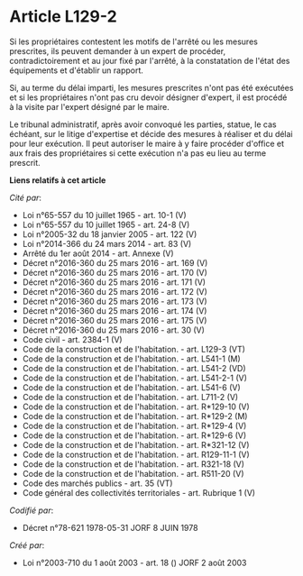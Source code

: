 # Article L129-2

Si les propriétaires contestent les motifs de l'arrêté ou les mesures prescrites, ils peuvent demander à un expert de
procéder, contradictoirement et au jour fixé par l'arrêté, à la constatation de l'état des équipements et d'établir un
rapport.

Si, au terme du délai imparti, les mesures prescrites n'ont pas été exécutées et si les propriétaires n'ont pas cru devoir
désigner d'expert, il est procédé à la visite par l'expert désigné par le maire.

Le tribunal administratif, après avoir convoqué les parties, statue, le cas échéant, sur le litige d'expertise et décide des
mesures à réaliser et du délai pour leur exécution. Il peut autoriser le maire à y faire procéder d'office et aux frais des
propriétaires si cette exécution n'a pas eu lieu au terme prescrit.

**Liens relatifs à cet article**

_Cité par_:

  - Loi n°65-557 du 10 juillet 1965 - art. 10-1 (V)
  - Loi n°65-557 du 10 juillet 1965 - art. 24-8 (V)
  - Loi n°2005-32 du 18 janvier 2005 - art. 122 (V)
  - Loi n°2014-366 du 24 mars 2014 - art. 83 (V)
  - Arrêté du 1er août 2014 - art. Annexe (V)
  - Décret n°2016-360 du 25 mars 2016 - art. 169 (V)
  - Décret n°2016-360 du 25 mars 2016 - art. 170 (V)
  - Décret n°2016-360 du 25 mars 2016 - art. 171 (V)
  - Décret n°2016-360 du 25 mars 2016 - art. 172 (V)
  - Décret n°2016-360 du 25 mars 2016 - art. 173 (V)
  - Décret n°2016-360 du 25 mars 2016 - art. 174 (V)
  - Décret n°2016-360 du 25 mars 2016 - art. 175 (V)
  - Décret n°2016-360 du 25 mars 2016 - art. 30 (V)
  - Code civil - art. 2384-1 (V)
  - Code de la construction et de l'habitation. - art. L129-3 (VT)
  - Code de la construction et de l'habitation. - art. L541-1 (M)
  - Code de la construction et de l'habitation. - art. L541-2 (VD)
  - Code de la construction et de l'habitation. - art. L541-2-1 (V)
  - Code de la construction et de l'habitation. - art. L541-6 (V)
  - Code de la construction et de l'habitation. - art. L711-2 (V)
  - Code de la construction et de l'habitation. - art. R*129-10 (V)
  - Code de la construction et de l'habitation. - art. R*129-2 (M)
  - Code de la construction et de l'habitation. - art. R*129-4 (V)
  - Code de la construction et de l'habitation. - art. R*129-6 (V)
  - Code de la construction et de l'habitation. - art. R*321-12 (V)
  - Code de la construction et de l'habitation. - art. R129-11-1 (V)
  - Code de la construction et de l'habitation. - art. R321-18 (V)
  - Code de la construction et de l'habitation. - art. R511-20 (V)
  - Code des marchés publics - art. 35 (VT)
  - Code général des collectivités territoriales - art. Rubrique 1 (V)

_Codifié par_:

  - Décret n°78-621 1978-05-31 JORF 8 JUIN 1978

_Créé par_:

  - Loi n°2003-710 du 1 août 2003 - art. 18 () JORF 2 août 2003
